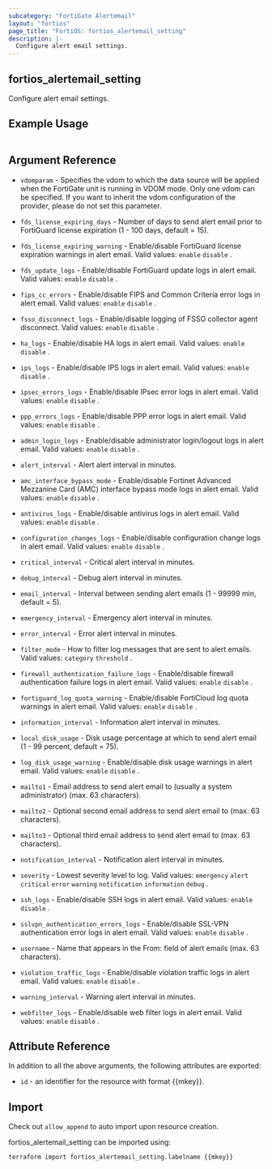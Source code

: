 ```yaml
---
subcategory: "FortiGate Alertemail"
layout: "fortios"
page_title: "FortiOS: fortios_alertemail_setting"
description: |-
  Configure alert email settings.
---
```


## fortios_alertemail_setting
Configure alert email settings.

## Example Usage

```hcl

```

## Argument Reference
* `vdomparam` - Specifies the vdom to which the data source will be applied when the FortiGate unit is running in VDOM mode. Only one vdom can be specified. If you want to inherit the vdom configuration of the provider, please do not set this parameter.

* `fds_license_expiring_days` - Number of days to send alert email prior to FortiGuard license expiration (1 - 100 days, default = 15).
* `fds_license_expiring_warning` - Enable/disable FortiGuard license expiration warnings in alert email. Valid values: `enable` `disable` .
* `fds_update_logs` - Enable/disable FortiGuard update logs in alert email. Valid values: `enable` `disable` .
* `fips_cc_errors` - Enable/disable FIPS and Common Criteria error logs in alert email. Valid values: `enable` `disable` .
* `fsso_disconnect_logs` - Enable/disable logging of FSSO collector agent disconnect. Valid values: `enable` `disable` .
* `ha_logs` - Enable/disable HA logs in alert email. Valid values: `enable` `disable` .
* `ips_logs` - Enable/disable IPS logs in alert email. Valid values: `enable` `disable` .
* `ipsec_errors_logs` - Enable/disable IPsec error logs in alert email. Valid values: `enable` `disable` .
* `ppp_errors_logs` - Enable/disable PPP error logs in alert email. Valid values: `enable` `disable` .
* `admin_login_logs` - Enable/disable administrator login/logout logs in alert email. Valid values: `enable` `disable` .
* `alert_interval` - Alert alert interval in minutes.
* `amc_interface_bypass_mode` - Enable/disable Fortinet Advanced Mezzanine Card (AMC) interface bypass mode logs in alert email. Valid values: `enable` `disable` .
* `antivirus_logs` - Enable/disable antivirus logs in alert email. Valid values: `enable` `disable` .
* `configuration_changes_logs` - Enable/disable configuration change logs in alert email. Valid values: `enable` `disable` .
* `critical_interval` - Critical alert interval in minutes.
* `debug_interval` - Debug alert interval in minutes.
* `email_interval` - Interval between sending alert emails (1 - 99999 min, default = 5).
* `emergency_interval` - Emergency alert interval in minutes.
* `error_interval` - Error alert interval in minutes.
* `filter_mode` - How to filter log messages that are sent to alert emails. Valid values: `category` `threshold` .
* `firewall_authentication_failure_logs` - Enable/disable firewall authentication failure logs in alert email. Valid values: `enable` `disable` .
* `fortiguard_log_quota_warning` - Enable/disable FortiCloud log quota warnings in alert email. Valid values: `enable` `disable` .
* `information_interval` - Information alert interval in minutes.
* `local_disk_usage` - Disk usage percentage at which to send alert email (1 - 99 percent, default = 75).
* `log_disk_usage_warning` - Enable/disable disk usage warnings in alert email. Valid values: `enable` `disable` .
* `mailto1` - Email address to send alert email to (usually a system administrator) (max. 63 characters).
* `mailto2` - Optional second email address to send alert email to (max. 63 characters).
* `mailto3` - Optional third email address to send alert email to (max. 63 characters).
* `notification_interval` - Notification alert interval in minutes.
* `severity` - Lowest severity level to log. Valid values: `emergency` `alert` `critical` `error` `warning` `notification` `information` `debug` .
* `ssh_logs` - Enable/disable SSH logs in alert email. Valid values: `enable` `disable` .
* `sslvpn_authentication_errors_logs` - Enable/disable SSL-VPN authentication error logs in alert email. Valid values: `enable` `disable` .
* `username` - Name that appears in the From: field of alert emails (max. 63 characters).
* `violation_traffic_logs` - Enable/disable violation traffic logs in alert email. Valid values: `enable` `disable` .
* `warning_interval` - Warning alert interval in minutes.
* `webfilter_logs` - Enable/disable web filter logs in alert email. Valid values: `enable` `disable` .

## Attribute Reference

In addition to all the above arguments, the following attributes are exported:
* `id` - an identifier for the resource with format {{mkey}}.

## Import

Check out `allow_append` to auto import upon resource creation.

fortios_alertemail_setting can be imported using:
```sh
terraform import fortios_alertemail_setting.labelname {{mkey}}
```
